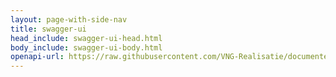 ```yaml
---
layout: page-with-side-nav
title: swagger-ui
head_include: swagger-ui-head.html
body_include: swagger-ui-body.html
openapi-url: https://raw.githubusercontent.com/VNG-Realisatie/documenten-api/1.2.0/src/openapi.yaml
---
```

<div id="swagger-ui"></div>
